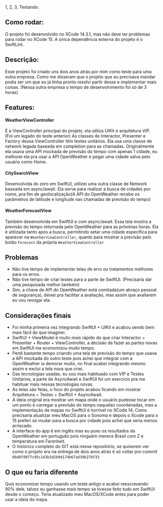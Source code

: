 1, 2, 3, Testando.

## Como rodar:
O projeto foi desenvolvido no XCode 14.3.1, mas não deve ter problemas para rodar no XCode 15.
A única dependência externa do projeto é o SwiftLint.

## Descrição:
Esse projeto foi criado uns dois anos atrás por mim como teste para uma outra empresa. Como me disseram que o projeto que eu precisava mandar podia ser um que eu já tinha pronto resolvi partir desse e implementar mais coisas. (Nessa outra empresa o tempo de desenvolvimento foi só de 3 horas)

## Features:

#### WeatherViewController
É a ViewController principal do projeto, ela utiliza UIKit e arquitetura VIP. (Foi um legado do teste anterior)
As classes de Interactor, Presenter e Factory dessa ViewController têm testes unitários.
Ela usa uma classe de network legada baseada em completion para as chamadas.
Originalmente ela usava uma API mockada de previsão do tempo com apenas 1 cidade, eu melhorei ela pra usar a API OpenWeather e pegar uma cidade salva pelo usuário como Home.

#### CitySearchView
Desenvolvida do zero em SwiftUI, utilizei uma outra classe de Network baseada em async/await.
Ela serve para realizar a busca de cidades por nome, pra fim de geolocalização(A API do OpenWeather recebe os parâmetros de latitude e longitude nas chamadas de previsão do tempo)

#### WeatherForecastView
Também desenvolvida em SwiftUI e com async/await. Essa tela mostra a previsão do tempo retornada pelo OpenWeather para as próximas horas. Ela é utilizada tanto após a busca, permitindo setar uma cidade específica para aparecer na `WeatherViewController`, quanto para mostrar a previsão pelo botão `Forecast` da própria `WeatherViewController`

## Problemas
- Não tive tempo de implementar telas de erro ou tratamentos melhores para os erros.
- Não tive tempo de criar testes para a parte de SwiftUI. (Precisaria dar uma pesquisada melhor também)
- Sim, a chave de API do OpenWeather está comitada(um abraço pessoal de segurança), deixei pra facilitar a avaliação, mas assim que avaliarem eu vou revogar ela.

## Considerações finais
- Foi minha primeira vez integrando SwiftUI + UIKit e acabou sendo bem mais fácil do que imaginei.
- SwiftUI + ViewModel é muito mais rápido do que criar Interactor + Presenter + Router + ViewController, a decisão de fazer as partes novas em SwiftUI me economizou muito tempo.
- Perdi bastante tempo criando uma tela de previsão do tempo que usava a API mockada do outro teste pois achei que integrar com a OpenWeather ia demorar muito, no final acabei integrando mesmo assim e exclui a tela nova que criei.
- Das tecnologias usadas, eu sou mais habituado com VIP e Testes Unitários, a parte de AsyncAwait e SwiftUI foi um exercício pra me habituar mais nessas tecnologias novas.
- As telas são feias, o foco do projeto acabou ficando em mostrar Arquitetura + Testes + SwiftUI + AsyncAwait.
- A ideia original era mostrar um mapa onde o usuário pudesse tocar em um ponto e carregar a previsão do tempo naquelas coordenadas, mas a implementação de mapas no SwiftUI é horrível no XCode 14. Como precisaria atualizar meu MacOS para o Sonoma e depois o Xcode para o 15 preferi só mudar para a busca por cidade pois achei que seria menos arriscado.
- A interface do app é em inglês mas eu puxo os resultados da OpenWeather em português pois ninguém merece Brasil com Z e temperatura em Farenheit.
- O histórico completo do GIT está nesse repositório, se quiserem ver como o projeto era na entrega de dois anos atrás é só voltar pro commit `0bd8fd077c95c143b3d2b9d174b67ad39b276f33`

## O que eu faria diferente
Quis economizar tempo usando um teste antigo e acabei reescrevendo 90% dele, talvez eu ganhasse mais tempo se tivesse feito tudo em SwiftUI desde o começo.
Teria atualizado meu MacOS/XCode antes para poder usar a ideia do mapa.
